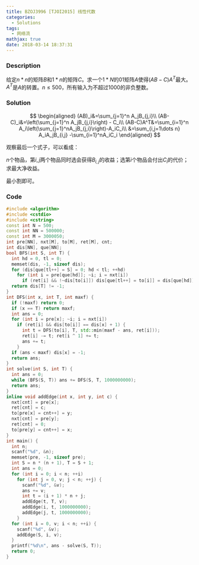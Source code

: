 ```yaml
---
title: BZOJ3996 [TJOI2015] 线性代数
categories:
  - Solutions
tags:
  - 网络流
mathjax: true
date: 2018-03-14 18:37:31
---
```


### Description

给定$n*n$的矩阵$B$和$1*n$的矩阵$C$。求一个$1*N$的01矩阵$A$使得$(AB-C)A^T$最大。$A^T$是$A$的转置。$n\leqslant500$，所有输入为不超过$1000$的非负整数。

<!--more-->

### Solution

$$
\begin{aligned}
(AB)_i&=\sum_{j=1}^n A_jB_{j,i}\\
(AB-C)_i&=\left(\sum_{j=1}^n A_jB_{j,i}\right) - C_i\\
(AB-C)A^T&=\sum_{i=1}^n A_i\left(\sum_{j=1}^nA_jB_{j,i}\right)-A_iC_i\\
&=\sum_{i,j=1\dots n} A_iA_jB_{i,j} -\sum_{i=1}^nA_iC_i
\end{aligned}
$$

观察最后一个式子，可以看成：

$n$个物品，第$i,j$两个物品同时选会获得$B_{i,j}$的收益；选第$i$个物品会付出$C_i$的代价；求最大净收益。

最小割即可。

### Code

```cpp
#include <algorithm>
#include <cstdio>
#include <cstring>
const int N = 500;
const int NN = 500000;
const int M = 3000050;
int pre[NN], nxt[M], to[M], ret[M], cnt;
int dis[NN], que[NN];
bool BFS(int S, int T) {
  int hd = 0, tl = 0;
  memset(dis, -1, sizeof dis);
  for (dis[que[tl++] = S] = 0; hd < tl; ++hd)
    for (int i = pre[que[hd]]; ~i; i = nxt[i])
      if (ret[i] && !~dis[to[i]]) dis[que[tl++] = to[i]] = dis[que[hd]] + 1;
  return dis[T] != -1;
}
int DFS(int x, int T, int maxf) {
  if (!maxf) return 0;
  if (x == T) return maxf;
  int ans = 0;
  for (int i = pre[x]; ~i; i = nxt[i])
    if (ret[i] && dis[to[i]] == dis[x] + 1) {
      int t = DFS(to[i], T, std::min(maxf - ans, ret[i]));
      ret[i] -= t; ret[i ^ 1] += t;
      ans += t;
    }
  if (ans < maxf) dis[x] = -1;
  return ans;
}
int solve(int S, int T) {
  int ans = 0;
  while (BFS(S, T)) ans += DFS(S, T, 1000000000);
  return ans;
}
inline void addEdge(int x, int y, int c) {
  nxt[cnt] = pre[x];
  ret[cnt] = c;
  to[pre[x] = cnt++] = y;
  nxt[cnt] = pre[y];
  ret[cnt] = 0;
  to[pre[y] = cnt++] = x;
}
int main() {
  int n;
  scanf("%d", &n);
  memset(pre, -1, sizeof pre);
  int S = n * (n + 1), T = S + 1;
  int ans = 0;
  for (int i = 0; i < n; ++i)
    for (int j = 0, v; j < n; ++j) {
      scanf("%d", &v);
      ans += v;
      int t = (i + 1) * n + j;
      addEdge(t, T, v);
      addEdge(i, t, 1000000000);
      addEdge(j, t, 1000000000);
    }
  for (int i = 0, v; i < n; ++i) {
    scanf("%d", &v);
    addEdge(S, i, v);
  }
  printf("%d\n", ans - solve(S, T));
  return 0;
}
```
